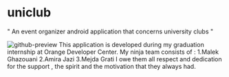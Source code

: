 # uniclub
" An event organizer android application that concerns university clubs "


![github-preview](https://mir-s3-cdn-cf.behance.net/project_modules/1400_opt_1/76d60c81839761.5d0b5e9f39ae5.png)
This application is developed during my graduation internship at Orange Developer Center. My ninja team consists of :
1.Malek Ghazouani
2.Amira Jazi
3.Mejda Grati
I owe them all respect and dedication for the support , the spirit and the motivation that they always had.




